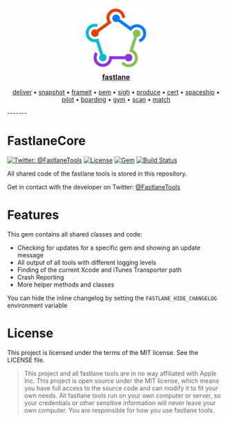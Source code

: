 <h3 align="center">
  <a href="https://github.com/fastlane/fastlane">
    <img src="assets/fastlane.png" width="150" />
    <br />
    fastlane
  </a>
</h3>
<p align="center">
  <a href="https://github.com/fastlane/deliver">deliver</a> &bull; 
  <a href="https://github.com/fastlane/snapshot">snapshot</a> &bull; 
  <a href="https://github.com/fastlane/frameit">frameit</a> &bull; 
  <a href="https://github.com/fastlane/pem">pem</a> &bull; 
  <a href="https://github.com/fastlane/sigh">sigh</a> &bull; 
  <a href="https://github.com/fastlane/produce">produce</a> &bull;
  <a href="https://github.com/fastlane/cert">cert</a> &bull;
  <a href="https://github.com/fastlane/spaceship">spaceship</a> &bull;
  <a href="https://github.com/fastlane/pilot">pilot</a> &bull;
  <a href="https://github.com/fastlane/boarding">boarding</a> &bull;
  <a href="https://github.com/fastlane/gym">gym</a> &bull;
  <a href="https://github.com/fastlane/scan">scan</a> &bull;
  <a href="https://github.com/fastlane/match">match</a>
</p>
-------

FastlaneCore
============

[![Twitter: @FastlaneTools](https://img.shields.io/badge/contact-@FastlaneTools-blue.svg?style=flat)](https://twitter.com/FastlaneTools)
[![License](http://img.shields.io/badge/license-MIT-green.svg?style=flat)](https://github.com/fastlane/fastlane_core/blob/master/LICENSE)
[![Gem](https://img.shields.io/gem/v/fastlane_core.svg?style=flat)](http://rubygems.org/gems/fastlane_core)
[![Build Status](https://img.shields.io/travis/fastlane/fastlane_core/master.svg?style=flat)](https://travis-ci.org/fastlane/fastlane_core)

All shared code of the fastlane tools is stored in this repository.

Get in contact with the developer on Twitter: [@FastlaneTools](https://twitter.com/FastlaneTools)

# Features

This gem contains all shared classes and code:

- Checking for updates for a specific gem and showing an update message
- All output of all tools with different logging levels
- Finding of the current Xcode and iTunes Transporter path
- Crash Reporting
- More helper methods and classes

You can hide the inline changelog by setting the `FASTLANE_HIDE_CHANGELOG` environment variable

# License
This project is licensed under the terms of the MIT license. See the LICENSE file.

> This project and all fastlane tools are in no way affiliated with Apple Inc. This project is open source under the MIT license, which means you have full access to the source code and can modify it to fit your own needs. All fastlane tools run on your own computer or server, so your credentials or other sensitive information will never leave your own computer. You are responsible for how you use fastlane tools.
